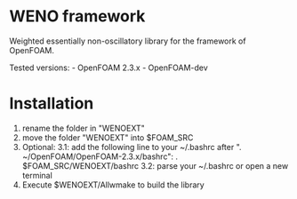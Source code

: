 WENO framework
====================
Weighted essentially non-oscillatory library for the framework of OpenFOAM.

Tested versions:
    - OpenFOAM 2.3.x
    - OpenFOAM-dev
	

Installation
============
1. rename the folder in "WENOEXT"
2. move the folder "WENOEXT" into $FOAM_SRC
3. Optional: 
      3.1: add the following line to your ~/.bashrc after ". ~/OpenFOAM/OpenFOAM-2.3.x/bashrc":
           . $FOAM_SRC/WENOEXT/bashrc
      3.2: parse your ~/.bashrc or open a new terminal
4. Execute $WENOEXT/Allwmake to build the library 
